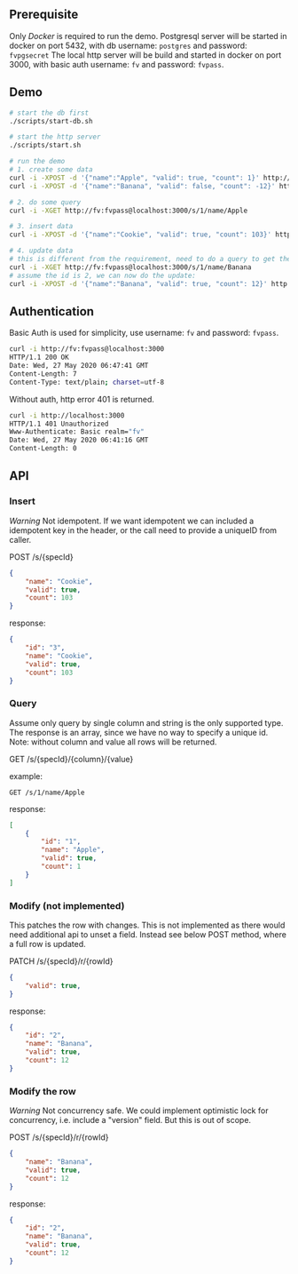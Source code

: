 ## Prerequisite
Only *Docker* is required to run the demo.
Postgresql server will be started in docker on port 5432, with db username: `postgres` and password: `fvpgsecret`
The local http server will be build and started in docker on port 3000, with basic auth username: `fv` and password: `fvpass`.

## Demo
```bash
# start the db first
./scripts/start-db.sh

# start the http server
./scripts/start.sh

# run the demo
# 1. create some data
curl -i -XPOST -d '{"name":"Apple", "valid": true, "count": 1}' http://fv:fvpass@localhost:3000/s/1
curl -i -XPOST -d '{"name":"Banana", "valid": false, "count": -12}' http://fv:fvpass@localhost:3000/s/1

# 2. do some query
curl -i -XGET http://fv:fvpass@localhost:3000/s/1/name/Apple

# 3. insert data
curl -i -XPOST -d '{"name":"Cookie", "valid": true, "count": 103}' http://fv:fvpass@localhost:3000/s/1

# 4. update data
# this is different from the requirement, need to do a query to get the rowId first
curl -i -XGET http://fv:fvpass@localhost:3000/s/1/name/Banana
# assume the id is 2, we can now do the update:
curl -i -XPOST -d '{"name":"Banana", "valid": true, "count": 12}' http://fv:fvpass@localhost:3000/s/1/r/2

```

## Authentication
Basic Auth is used for simplicity, use username: `fv` and password: `fvpass`.

```bash
curl -i http://fv:fvpass@localhost:3000
HTTP/1.1 200 OK
Date: Wed, 27 May 2020 06:47:41 GMT
Content-Length: 7
Content-Type: text/plain; charset=utf-8
```

Without auth, http error 401 is returned.
```bash
curl -i http://localhost:3000
HTTP/1.1 401 Unauthorized
Www-Authenticate: Basic realm="fv"
Date: Wed, 27 May 2020 06:41:16 GMT
Content-Length: 0
```


## API
### Insert
*Warning* Not idempotent. If we want idempotent we can included a idempotent key in the header, or the call need to provide a uniqueID from caller.

POST /s/{specId}
```json
{
    "name": "Cookie",
    "valid": true,
    "count": 103
}
```

response:
```json
{
    "id": "3",
    "name": "Cookie",
    "valid": true,
    "count": 103
}
```

### Query
Assume only query by single column and string is the only supported type.
The response is an array, since we have no way to specify a unique id.
Note: without column and value all rows will be returned.

GET /s/{specId}/{column}/{value}

example:
```
GET /s/1/name/Apple
```

response:
```json
[
    {
        "id": "1",
        "name": "Apple",
        "valid": true,
        "count": 1 
    }
]
```

### Modify (not implemented)
This patches the row with changes.
This is not implemented as there would need additional api to unset a field.
Instead see below POST method, where a full row is updated.

PATCH /s/{specId}/r/{rowId}
```json
{
    "valid": true,
}
```

response:
```json
{
    "id": "2",
    "name": "Banana",
    "valid": true,
    "count": 12
}
```

### Modify the row
*Warning* Not concurrency safe.
We could implement optimistic lock for concurrency, i.e. include a "version" field. But this is out of scope.

POST /s/{specId}/r/{rowId}
```json
{
    "name": "Banana",
    "valid": true,
    "count": 12 
}
```

response:
```json
{
    "id": "2",
    "name": "Banana",
    "valid": true,
    "count": 12
}
